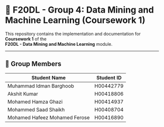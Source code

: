 # 📂 F20DL - Group 4: Data Mining and Machine Learning (Coursework 1)

This repository contains the implementation and documentation for **Coursework 1** of the  
**F20DL - Data Mining and Machine Learning** module.

---

## 👥 Group Members

| Student Name                     | Student ID  |
|----------------------------------|-------------|
| Muhammad Idman Barghoob          | H00442779   |
| Akshit Kumar                     | H00418806   |
| Mohamed Hamza Ghazi              | H00414937   |
| Mohammed Saad Shaikh             | H00408704   |
| Mohamed Hafeez Mohamed Ferose    | H00416890   |


